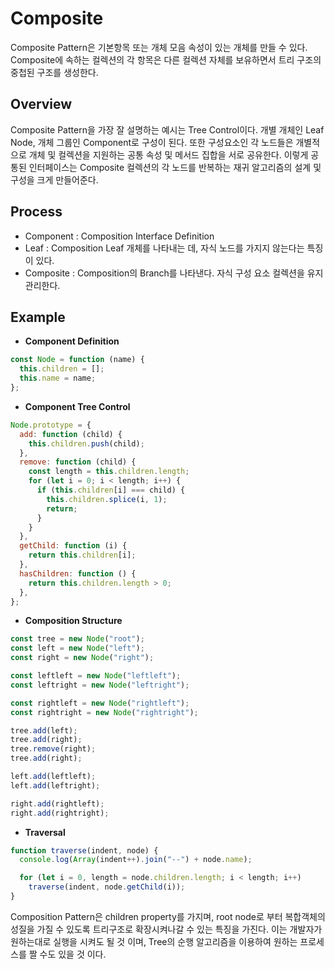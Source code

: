 # Composite

Composite Pattern은 기본항목 또는 개체 모음 속성이 있는 개체를 만들 수 있다. Composite에 속하는 컬렉션의 각 항목은 다른 컬렉션 자체를 보유하면서 트리 구조의 중첩된 구조를 생성한다.

## Overview

Composite Pattern을 가장 잘 설명하는 예시는 Tree Control이다. 개별 개체인 Leaf Node, 개체 그룹인 Component로 구성이 된다. 또한 구성요소인 각 노드들은 개별적으로 개체 및 컬렉션을 지원하는 공통 속성 및 메서드 집합을 서로 공유한다. 이렇게 공통된 인터페이스는 Composite 컬렉션의 각 노드를 반복하는 재귀 알고리즘의 설계 및 구성을 크게 만들어준다.

## Process

- Component : Composition Interface Definition
- Leaf : Composition Leaf 개체를 나타내는 데, 자식 노드를 가지지 않는다는 특징이 있다.
- Composite : Composition의 Branch를 나타낸다. 자식 구성 요소 컬렉션을 유지 관리한다.

## Example

- **Component Definition**

```jsx
const Node = function (name) {
  this.children = [];
  this.name = name;
};
```

- **Component Tree Control**

```jsx
Node.prototype = {
  add: function (child) {
    this.children.push(child);
  },
  remove: function (child) {
    const length = this.children.length;
    for (let i = 0; i < length; i++) {
      if (this.children[i] === child) {
        this.children.splice(i, 1);
        return;
      }
    }
  },
  getChild: function (i) {
    return this.children[i];
  },
  hasChildren: function () {
    return this.children.length > 0;
  },
};
```

- **Composition Structure**

```jsx
const tree = new Node("root");
const left = new Node("left");
const right = new Node("right");

const leftleft = new Node("leftleft");
const leftright = new Node("leftright");

const rightleft = new Node("rightleft");
const rightright = new Node("rightright");

tree.add(left);
tree.add(right);
tree.remove(right);
tree.add(right);

left.add(leftleft);
left.add(leftright);

right.add(rightleft);
right.add(rightright);
```

- **Traversal**

```jsx
function traverse(indent, node) {
  console.log(Array(indent++).join("--") + node.name);

  for (let i = 0, length = node.children.length; i < length; i++)
    traverse(indent, node.getChild(i));
}
```

Composition Pattern은 children property를 가지며, root node로 부터 복합객체의 성질을 가질 수 있도록 트리구조로 확장시켜나갈 수 있는 특징을 가진다. 이는 개발자가 원하는대로 실행을 시켜도 될 것 이며, Tree의 순행 알고리즘을 이용하여 원하는 프로세스를 짤 수도 있을 것 이다.
